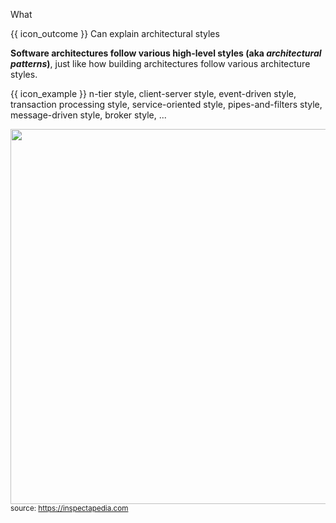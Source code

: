 <span id="title">What</span>

<span id="prereqs"><panel src="../../../introduction/what/unit-inElsewhere-asFlat.md" boilerplate header="%%{{ icon_prereq }} Design → Architecture → Introduction → What%%" popup-url="{{ baseUrl }}/architecture/introduction/what" /></span>

<span id="outcomes">{{ icon_outcome }} Can explain architectural styles</span>

<div id="body">

**Software architectures follow various high-level styles (aka _architectural patterns_)**, just like how <trigger trigger="click" for="modal:archiStyles-buildingArchitectures">building architectures follow various architecture styles</trigger>.

<box>

{{ icon_example }} n-tier style, client-server style, event-driven style, transaction processing style, service-oriented style, pipes-and-filters style, message-driven style, broker style, ...

</box>

<modal large header="Building Architecture Styles" id="modal:archiStyles-buildingArchitectures">

<img src="https://inspectapedia.com/exterior/ArchitectureStyles.jpg" width="600"/><br>
<sub>source: https://inspectapedia.com</sub>

</modal>

</div>

<div id="extras">
</div>